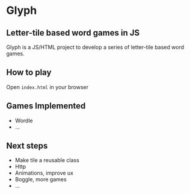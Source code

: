 # Glyph
## Letter-tile based word games in JS

Glyph is a JS/HTML project to develop a series of letter-tile based word games.



## How to play

Open `index.html` in your browser 




## Games Implemented

- Wordle
- ...



## Next steps

- Make tile a reusable class
- Http
- Animations, improve ux
- Boggle, more games
- ...


